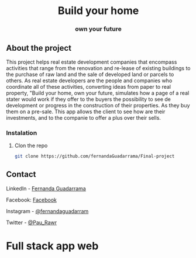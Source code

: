 <div id="top"></div>

<h1 align="center">Build your home</h1>
  <h3 align="center">own your future</h3>

</div>


<!-- ABOUT THE PROJECT -->
## About the project

This project helps real estate development companies that encompass activities that range from the renovation and re-lease of existing buildings to the purchase of raw land and the sale of developed land or parcels to others. 
As real estate developers are the people and companies who coordinate all of these activities, converting ideas from paper to real property, "Build your home, own your future, simulates how a page of a real stater would work if they offer to the buyers the possibility to see de development or progress in the construction of their properties. As they buy them on a pre-sale.
This app allows the client to see how are their investments, and to the companie to offer a plus over their sells.

### Instalation

1. Clon the repo
   ```sh
   git clone https://github.com/fernandaGuadarrama/Final-project
   ```


## Contact

LinkedIn - [Fernanda Guadarrama](https://www.linkedin.com/in/fernanda-guadarrama-950510160/) 

Facebook: [Facebook](https://www.facebook.com/fernandaguadarrama10?ref=tn_tnmn)

Instagram - [@fernandaguadarram](https://www.instagram.com/fernandaguadarrama/) 

Twitter - [@Pau_Rawr](https://twitter.com/Pau_Rawr)

# Full stack app web
